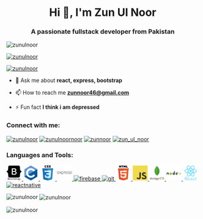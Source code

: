 <h1 align="center">Hi 👋, I'm Zun Ul Noor</h1>
<h3 align="center">A passionate fullstack developer from Pakistan</h3>

<p align="left"> <img src="https://komarev.com/ghpvc/?username=zunulnoor&label=Profile%20views&color=0e75b6&style=flat" alt="zunulnoor" /> </p>

<p align="left"> <a href="https://github.com/ryo-ma/github-profile-trophy"><img src="https://github-profile-trophy.vercel.app/?username=zunulnoor" alt="zunulnoor" /></a> </p>

<p align="left"> <a href="https://twitter.com/zunulnoor" target="blank"><img src="https://img.shields.io/twitter/follow/zunulnoor?logo=twitter&style=for-the-badge" alt="zunulnoor" /></a> </p>

- 💬 Ask me about **react, express, bootstrap**

- 📫 How to reach me **zunnoor46@gmail.com**

- ⚡ Fun fact **I think i am depressed**

<h3 align="left">Connect with me:</h3>
<p align="left">
<a href="https://twitter.com/zunulnoor" target="blank"><img align="center" src="https://raw.githubusercontent.com/rahuldkjain/github-profile-readme-generator/master/src/images/icons/Social/twitter.svg" alt="zunulnoor" height="30" width="40" /></a>
<a href="https://linkedin.com/in/zunulnoornoor" target="blank"><img align="center" src="https://raw.githubusercontent.com/rahuldkjain/github-profile-readme-generator/master/src/images/icons/Social/linked-in-alt.svg" alt="zunulnoornoor" height="30" width="40" /></a>
<a href="https://fb.com/zunnoor" target="blank"><img align="center" src="https://raw.githubusercontent.com/rahuldkjain/github-profile-readme-generator/master/src/images/icons/Social/facebook.svg" alt="zunnoor" height="30" width="40" /></a>
<a href="https://instagram.com/zun_ul_noor" target="blank"><img align="center" src="https://raw.githubusercontent.com/rahuldkjain/github-profile-readme-generator/master/src/images/icons/Social/instagram.svg" alt="zun_ul_noor" height="30" width="40" /></a>
</p>

<h3 align="left">Languages and Tools:</h3>
<p align="left"> <a href="https://getbootstrap.com" target="_blank" rel="noreferrer"> <img src="https://raw.githubusercontent.com/devicons/devicon/master/icons/bootstrap/bootstrap-plain-wordmark.svg" alt="bootstrap" width="40" height="40"/> </a> <a href="https://www.cprogramming.com/" target="_blank" rel="noreferrer"> <img src="https://raw.githubusercontent.com/devicons/devicon/master/icons/c/c-original.svg" alt="c" width="40" height="40"/> </a> <a href="https://www.w3schools.com/css/" target="_blank" rel="noreferrer"> <img src="https://raw.githubusercontent.com/devicons/devicon/master/icons/css3/css3-original-wordmark.svg" alt="css3" width="40" height="40"/> </a> <a href="https://expressjs.com" target="_blank" rel="noreferrer"> <img src="https://raw.githubusercontent.com/devicons/devicon/master/icons/express/express-original-wordmark.svg" alt="express" width="40" height="40"/> </a> <a href="https://firebase.google.com/" target="_blank" rel="noreferrer"> <img src="https://www.vectorlogo.zone/logos/firebase/firebase-icon.svg" alt="firebase" width="40" height="40"/> </a> <a href="https://git-scm.com/" target="_blank" rel="noreferrer"> <img src="https://www.vectorlogo.zone/logos/git-scm/git-scm-icon.svg" alt="git" width="40" height="40"/> </a> <a href="https://www.w3.org/html/" target="_blank" rel="noreferrer"> <img src="https://raw.githubusercontent.com/devicons/devicon/master/icons/html5/html5-original-wordmark.svg" alt="html5" width="40" height="40"/> </a> <a href="https://developer.mozilla.org/en-US/docs/Web/JavaScript" target="_blank" rel="noreferrer"> <img src="https://raw.githubusercontent.com/devicons/devicon/master/icons/javascript/javascript-original.svg" alt="javascript" width="40" height="40"/> </a> <a href="https://www.mongodb.com/" target="_blank" rel="noreferrer"> <img src="https://raw.githubusercontent.com/devicons/devicon/master/icons/mongodb/mongodb-original-wordmark.svg" alt="mongodb" width="40" height="40"/> </a> <a href="https://nodejs.org" target="_blank" rel="noreferrer"> <img src="https://raw.githubusercontent.com/devicons/devicon/master/icons/nodejs/nodejs-original-wordmark.svg" alt="nodejs" width="40" height="40"/> </a> <a href="https://reactjs.org/" target="_blank" rel="noreferrer"> <img src="https://raw.githubusercontent.com/devicons/devicon/master/icons/react/react-original-wordmark.svg" alt="react" width="40" height="40"/> </a> <a href="https://reactnative.dev/" target="_blank" rel="noreferrer"> <img src="https://reactnative.dev/img/header_logo.svg" alt="reactnative" width="40" height="40"/> </a> </p>

<p><img align="left" src="https://github-readme-stats.vercel.app/api/top-langs?username=zunulnoor&show_icons=true&locale=en&layout=compact" alt="zunulnoor" /></p>

<p>&nbsp;<img align="center" src="https://github-readme-stats.vercel.app/api?username=zunulnoor&show_icons=true&locale=en" alt="zunulnoor" /></p>

<p><img align="center" src="https://github-readme-streak-stats.herokuapp.com/?user=zunulnoor&" alt="zunulnoor" /></p>
